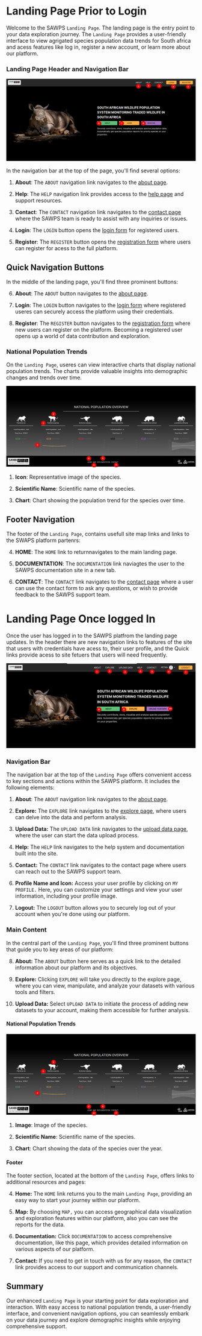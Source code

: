 # Landing Page Prior to Login

Welcome to the SAWPS `Landing Page`. The landing page is the entry point to your data exploration journey. The `Landing Page` provides a user-friendly interface to view agrigated species population data trends for South africa and acess features like log in, register a new account, or learn more about our platform. 

### Landing Page Header and Navigation Bar

![Landing Page](./img/landing-page-1.png)

In the navigation bar at the top of the page, you'll find several options:

1. **About**: The `ABOUT` navigation link navigates to the [about page](about.md).

2. **Help**: The `HELP` navigation link provides access to the [help page](help-contact.md) and support resources.

3. **Contact**:  The `CONTACT` navigation link navigates to the [contact page](contact.md) where the SAWPS team is ready to assist with any inquiries or issues.

4. **Login**: The `LOGIN` button opens the [login form](login-page.md) for registered users.

5. **Register**: The `REGISTER` button opens the [registration form](register-page.md) where users can register for acess to the full platform.

## Quick Navigation Buttons

In the middle of the landing page, you'll find three prominent buttons:

6. **About**: The `ABOUT` button navigates to the [about page](about.md).

7. **Login**: The `LOGIN` button navigates to the [login form](login-page.md) where registered useres can securely access the platform using their credentials. 

8. **Register**: The `REGISTER` button navigates to the [registration form](register-page.md) where new users can register on the platform. Becoming a registered user opens up a world of data contribution and exploration.

### National Population Trends

On the `Landing Page`, useres can view interactive charts that display national population trends. The charts provide valuable insights into demographic changes and trends over time.

![National Population Trends](./img/landing-page-2.png)

1. **Icon**: Representative image of the species.

2. **Scientific Name**: Scientific name of the species.

3. **Chart**: Chart showing the population trend for the species over time.

## Footer Navigation

The footer of the `Landing Page`, contains usefull site map links and links to the SWAPS platform partenrs:

4. **HOME**: The `HOME` link to returnnavigates to the main landing page.

6. **DOCUMENTATION**: The `DOCUMENTATION` link naviagtes the user to the SAWPS documentation site in a new tab.

7. **CONTACT**: The `CONTACT` link navigates to the [contact page](contact.md) where a user can use the contact form to ask any questions, or wish to provide feedback to the SAWPS support team.

# Landing Page Once logged In

Once the user has logged in to the SAWPS platfrom the landing page updates. In the header there are new navigation links to features of the site that users with credentials have acess to, their user profile, and the Quick links provide acess to site fetuers that users will need frequently. 

![Landing Page After Login](./img/landing-page-3.png)

### Navigation Bar

The navigation bar at the top of the `Landing Page` offers convenient access to key sections and actions within the SAWPS platform. It includes the following elements:

1. **About**: The `ABOUT` navigation link navigates to the [about page](about.md).

2. **Explore:** The `EXPLORE` link navigates to the [explore page](map.md), where users can delve into the data and perform analysis.

3. **Upload Data:** The `UPLOAD DATA` link navigates to the [upload data page](./data-upload/index.md), where the user can start the data upload process.

4. **Help:** The `HELP` link navigates to the help system and documentation built into the site.

5. **Contact:** The `CONTACT` link navigates to the contact page where users can reach out to the SAWPS support team.

6. **Profile Name and Icon:** Access your user profile by clicking on `MY PROFILE.` Here, you can customize your settings and view your user information, including your profile image.

7. **Logout:** The `LOGOUT` button allows you to securely log out of your account when you're done using our platform.

### Main Content

In the central part of the `Landing Page`, you'll find three prominent buttons that guide you to key areas of our platform:

8. **About:** The `ABOUT` button here serves as a quick link to the detailed information about our platform and its objectives.

9. **Explore:** Clicking `EXPLORE` will take you directly to the explore page, where you can view, manipulate, and analyze your datasets with various tools and filters.

10. **Upload Data:** Select `UPLOAD DATA` to initiate the process of adding new datasets to your account, making them accessible for further analysis.

#### National Population Trends

![National Population Trends](./img/landing-page-2.png)

1. **Image**: Image of the species.

2. **Scientific Name**: Scientific name of the species.

3. **Chart**: Chart showing the data of the species over the year.

#### Footer

The footer section, located at the bottom of the `Landing Page`, offers links to additional resources and pages:

4. **Home:** The `HOME` link returns you to the main `Landing Page`, providing an easy way to start your journey within our platform.

5. **Map:** By choosing `MAP,` you can access geographical data visualization and exploration features within our platform, also you can see the reports for the data.

6. **Documentation:** Click `DOCUMENTATION` to access comprehensive documentation, like this page, which provides detailed information on various aspects of our platform.

7. **Contact:** If you need to get in touch with us for any reason, the `CONTACT` link provides access to our support and communication channels.

## Summary

Our enhanced `Landing Page` is your starting point for data exploration and interaction. With easy access to national population trends, a user-friendly interface, and convenient navigation options, you can seamlessly embark on your data journey and explore demographic insights while enjoying comprehensive support.
